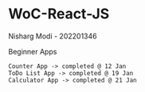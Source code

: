 # WoC-React-JS

Nisharg Modi - 202201346

Beginner Apps

    Counter App -> completed @ 12 Jan
    ToDo List App -> completed @ 19 Jan
    Calculator App -> completed @ 21 Jan

